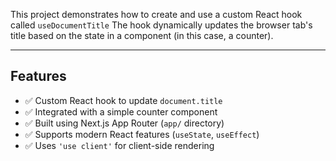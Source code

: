 This project demonstrates how to create and use a custom React hook called `useDocumentTitle`  The hook dynamically updates the browser tab's title based on the state in a component (in this case, a counter).

---

## Features

- ✅ Custom React hook to update `document.title`
- ✅ Integrated with a simple counter component
- ✅ Built using Next.js App Router (`app/` directory)
- ✅ Supports modern React features (`useState`, `useEffect`)
- ✅ Uses `'use client'` for client-side rendering